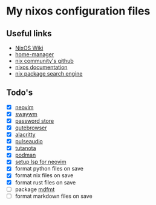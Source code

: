 # My nixos configuration files

## Useful links

* [NixOS Wiki](https://nixos.wiki/wiki/Main_Page)
* [home-manager](https://github.com/nix-community/home-manager)
* [nix community's github](https://github.com/nix-community)
* [nixos documentation](https://nixos.org/learn.html)
* [nix package search engine](https://search.nixos.org/packages)

## Todo's

* [x] [neovim](http://neovim.io/)
* [x] [swaywm](https://nixos.wiki/wiki/Sway)
* [x] [password store](https://www.passwordstore.org/)
* [x] [qutebrowser](https://www.qutebrowser.org)
* [x] [alacritty](https://github.com/alacritty/alacritty)
* [x] [pulseaudio](https://wiki.archlinux.org/title/PulseAudio)
* [x] [tutanota](https://tutanota.com/)
* [x] [podman](https://podman.io/)
* [x] [setup lsp for neovim](https://neovim.io/doc/user/lsp.html)
* [x] format python files on save
* [x] format nix files on save
* [x] format rust files on save
* [ ] package [mdfmt](https://github.com/moorereason/mdfmt)
* [ ] format markdown files on save
